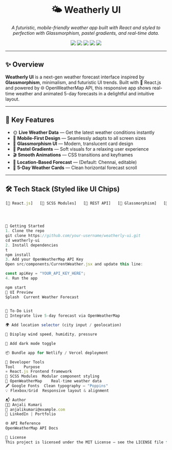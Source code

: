 <h1 align="center">🌤️ Weatherly UI</h1>
<p align="center">
  <i>A futuristic, mobile-friendly weather app built with React and styled to perfection with Glassmorphism, pastel gradients, and real-time data.</i>
</p>

<p align="center">
  <img src="https://img.shields.io/badge/React-18.2.0-61dafb?logo=react&style=for-the-badge" />
  <img src="https://img.shields.io/badge/SCSS-Custom%20Styles-pink?logo=sass&style=for-the-badge" />
  <img src="https://img.shields.io/badge/API-OpenWeatherMap-ffcc00?logo=cloudflare&style=for-the-badge" />
  <img src="https://img.shields.io/badge/Mobile--First-Design-00bcd4?style=for-the-badge" />
  <img src="https://img.shields.io/badge/Status-Active-brightgreen?style=for-the-badge" />
</p>

---

## ✨ Overview

**Weatherly UI** is a next-gen weather forecast interface inspired by **Glassmorphism**, minimalism, and futuristic UI trends. Built with 💙 React.js and powered by 🌐 OpenWeatherMap API, this responsive app shows real-time weather and animated 5-day forecasts in a delightful and intuitive layout.

---

## 🌟 Key Features

- 🌞 **Live Weather Data** — Get the latest weather conditions instantly
- 📱 **Mobile-First Design** — Seamlessly adapts to all screen sizes
- 🧊 **Glassmorphism UI** — Modern, translucent card design
- 🎨 **Pastel Gradients** — Soft visuals for a relaxing user experience
- 🎬 **Smooth Animations** — CSS transitions and keyframes
- 📍 **Location-Based Forecast** — (Default: Chennai, editable)
- 📅 **5-Day Weather Cards** — Clean horizontal forecast scroll

---

## 🛠️ Tech Stack (Styled like UI Chips)

```jsx
[🔷 React.js]   [🎨 SCSS Modules]   [📡 REST API]   [🧊 Glassmorphism]   [📱 Mobile-First UX]




🚀 Getting Started
1. Clone the repo
git clone https://github.com/your-username/weatherly-ui.git
cd weatherly-ui
2. Install dependencies
t
npm install
3. Add your OpenWeatherMap API Key
Open src/components/CurrentWeather.jsx and update this line:

const apiKey = "YOUR_API_KEY_HERE";
4. Run the app

npm start
📸 UI Preview
Splash	Current Weather	Forecast
		

🧩 To-Do List
🔄 Integrate live 5-day forecast via OpenWeatherMap

🌍 Add location selector (city input / geolocation)

💨 Display wind speed, humidity, pressure

🌙 Add dark mode toggle

📦 Bundle app for Netlify / Vercel deployment

🧪 Developer Tools
Tool	Purpose
⚛️ React.js	Frontend framework
🎨 SCSS Modules	Modular component styling
📡 OpenWeatherMap	Real-time weather data
🖋 Google Fonts	Clean typography – "Poppins"
💡 Flexbox/Grid	Responsive layout & alignment

📬 Author
👩‍💻 Anjali Kumari
📧 anjalikumari@example.com
🔗 LinkedIn | Portfolio

🌐 API Reference
OpenWeatherMap API Docs

📄 License
This project is licensed under the MIT License – see the LICENSE file for details.


